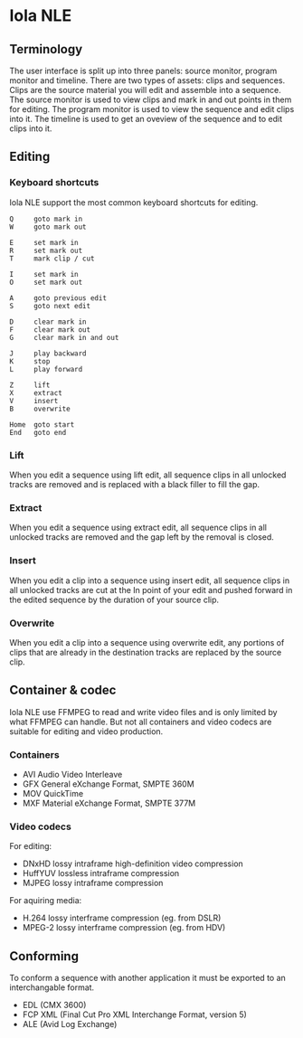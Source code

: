 Iola NLE
========

Terminology
-----------

The user interface is split up into three panels: source monitor,
program monitor and timeline. There are two types of assets: clips and
sequences. Clips are the source material you will edit and assemble
into a sequence. The source monitor is used to view clips and mark in
and out points in them for editing. The program monitor is used to
view the sequence and edit clips into it. The timeline is used to get
an oveview of the sequence and to edit clips into it.


Editing
-------

### Keyboard shortcuts #

Iola NLE support the most common keyboard shortcuts for editing.

    Q     goto mark in
    W     goto mark out

    E     set mark in
    R     set mark out
    T     mark clip / cut

    I     set mark in
    O     set mark out

    A     goto previous edit
    S     goto next edit

    D     clear mark in
    F     clear mark out
    G     clear mark in and out

    J     play backward
    K     stop
    L     play forward

    Z     lift
    X     extract
    V     insert
    B     overwrite

    Home  goto start
    End   goto end

### Lift #

When you edit a sequence using lift edit, all sequence clips in all
unlocked tracks are removed and is replaced with a black filler to
fill the gap.

### Extract #

When you edit a sequence using extract edit, all sequence clips in all
unlocked tracks are removed and the gap left by the removal is closed.

### Insert #

When you edit a clip into a sequence using insert edit, all sequence
clips in all unlocked tracks are cut at the In point of your edit and
pushed forward in the edited sequence by the duration of your source
clip.

### Overwrite #

When you edit a clip into a sequence using overwrite edit, any
portions of clips that are already in the destination tracks are
replaced by the source clip.


Container & codec
-----------------

Iola NLE use FFMPEG to read and write video files and is only limited
by what FFMPEG can handle. But not all containers and video codecs are
suitable for editing and video production.

### Containers #
          
 - AVI       Audio Video Interleave
 - GFX       General eXchange Format, SMPTE 360M
 - MOV       QuickTime
 - MXF       Material eXchange Format, SMPTE 377M

### Video codecs #

For editing:

 - DNxHD     lossy intraframe high-definition video compression
 - HuffYUV   lossless intraframe compression
 - MJPEG     lossy intraframe compression

For aquiring media:

 - H.264     lossy interframe compression (eg. from DSLR)
 - MPEG-2    lossy interframe compression (eg. from HDV)


Conforming
----------

To conform a sequence with another application it must be exported to
an interchangable format.

 - EDL (CMX 3600)
 - FCP XML (Final Cut Pro XML Interchange Format, version 5)
 - ALE (Avid Log Exchange)
